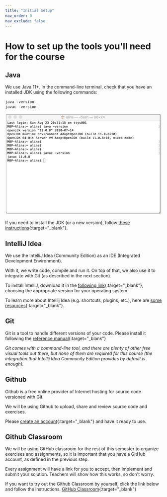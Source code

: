 ```yaml
---
title: "Initial Setup"
nav_order: 0
nav_exclude: false
---
```


# How to set up the tools you'll need for the course

## Java 

We use Java 11+. In the command-line terminal, check that you have an installed JDK using the following commands: 
```
java -version
javac -version
```
![java_version](java-version.png)

If you need to install the JDK (or a new version), follow [these instructions](https://adoptopenjdk.net/releases.html){:target="_blank"}.

## IntelliJ Idea

We use the IntelliJ Idea (Community Edition) as an IDE (Integrated Development Environment).

With it, we write code, compile and run it. On top of that, we also use it to integrate with Git (as described in the next section).

To install IntelliJ, download it in the [following link](https://www.jetbrains.com/idea/download){:target="_blank"}, choosing the appropriate version for your operating system.

To learn more about Intellij Idea (e.g. shortcuts, plugins, etc.), here are [some resources](https://www.jetbrains.com/idea/resources/){:target="_blank"}.

## Git

Git is a tool to handle different versions of your code. Please install it following the [reference manual](https://git-scm.com/book/en/v2/Getting-Started-Installing-Git){:target="_blank"}

_Git comes with a command-line tool, and there are plenty of other free visual tools out there, but none of them are required for this course (the integration that Intellij Idea Community Edition provides by default is enough)._

## Github

Github is a free online provider of Internet hosting for source code versioned with Git.

We will be using Github to upload, share and review source code and exercises.

Please [create an account](https://github.com/){:target="_blank"} and have it ready to use.

## Github Classroom

We will be using GitHub classroom for the rest of this semester to organize exercises and
assignments, so it is important that you have a GitHub account, as defined in the previous step.

Every assignment will have a link for you to accept, then implement and submit your solution. Teachers will show how this works, so don't worry.

If you want to try out the Github Classroom by yourself, click the link below and follow the instructions.
[GitHub Classroom](https://classroom.github.com/a/uanpkbEI){:target="_blank"}